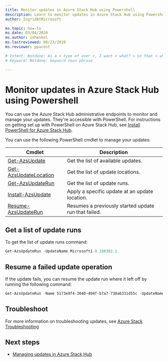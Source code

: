 ```yaml
---
title: Monitor updates in Azure Stack Hub using Powershell 
description: Learn to monitor updates in Azure Stack Hub using Powershell
author: IngridAtMicrosoft

ms.topic: how-to
ms.date: 03/04/2020
ms.author: inhenkel
ms.lastreviewed: 08/23/2019
ms.reviewer: ppacent

# Intent: Notdone: As a < type of user >, I want < what? > so that < why? >
# Keyword: Notdone: keyword noun phrase

---
```



# Monitor updates in Azure Stack Hub using Powershell

You can use the Azure Stack Hub administrative endpoints to monitor and manage your updates. They're accessible with PowerShell. For instructions on getting set up with PowerShell on Azure Stack Hub, see [Install PowerShell for Azure Stack Hub](azure-stack-powershell-install.md).

You can use the following PowerShell cmdlet to manage your updates:

| Cmdlet | Description |
|------------------------------------------------------|-------------|
| [Get-AzsUpdate](https://docs.microsoft.com/powershell/module/azs.update.admin/Get-AzsUpdate?view=azurestackps-1.8.0) | Get the list of available updates. |
| [Get-AzsUpdateLocation](https://docs.microsoft.com/powershell/module/azs.update.admin/Get-AzsUpdateLocation?view=azurestackps-1.8.0)| Get the list of update locations. |
| [Get-AzsUpdateRun](https://docs.microsoft.com/powershell/module/azs.update.admin/Get-AzsUpdateRun?view=azurestackps-1.8.0) | Get the list of update runs.  |
| [Install-AzsUpdate](https://docs.microsoft.com/powershell/module/azs.update.admin/Install-AzsUpdate?view=azurestackps-1.8.0) | Apply a specific update at an update location. |
| [Resume-AzsUpdateRun](https://docs.microsoft.com/powershell/module/azs.update.admin/Resume-AzsUpdateRun?view=azurestackps-1.8.0) | Resumes a previously started update run that failed. |

## Get a list of update runs

To get the list of update runs command:

```powershell
Get-AzsUpdateRun -UpdateName Microsoft1.0.180302.1
```

## Resume a failed update operation

If the update fails, you can resume the update run where it left off by running the following command:

```powershell
Get-AzsUpdateRun -Name 5173e9f4-3040-494f-b7a7-738a6331d55c -UpdateName Microsoft1.0.180305.1 | Resume-AzsUpdateRun
```
## Troubleshoot
For more information on troubleshooting updates, see [Azure Stack Troubleshooting](azure-stack-troubleshooting.md)

## Next steps

-   [Managing updates in Azure Stack Hub](https://docs.microsoft.com/azure-stack/operator/azure-stack-updates)
